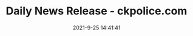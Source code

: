 ---
"title": "Daily News Release - ckpolice.com"
"date": "2021-9-25 14:41:41"
"feed_name": "GOOGLENEWSINDUSTRIAL"
"feed_website": "https://news.google.com/search?q=industrial%2Bincident&hl=en-US&gl=US&ceid=US:en"
"feed_rss": "https://news.google.com/rss/search?q=industrial%2Bincident&hl=en-US&gl=US&ceid=US:en"
"link": "https://ckpolice.com/media-release-september-25-2021/"
"source": "{'href': 'https://ckpolice.com', 'title': 'ckpolice.com'}"
"file": "_posts/2021-1-1-3db3cb2690411c2639fa83c000e25540e2503c06.md"
"accident": "0"
"drilling": "0"
"dead": "0"
"injured": "0"
"arrested": "0"
"where": "unknown site"
"causes": "unknown"
"place": "unknown place"
---